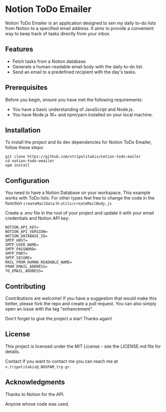 # Notion ToDo Emailer

Notion ToDo Emailer is an application designed to sen my daily to-do lists from Notion to a specified email address.
It aims to provide a convenient way to keep track of tasks directly from your inbox.

## Features

- Fetch tasks from a Notion database.
- Generate a human-readable email body with the daily to-do list.
- Send an email to a predefined recipient with the day's tasks.

## Prerequisites

Before you begin, ensure you have met the following requirements:

- You have a basic understanding of JavaScript and Node.js.
- You have Node.js 16+ and npm/yarn installed on your local machine.

## Installation

To install the project and its dev dependencies for Notion ToDo Emailer, follow these steps:

```shell
git clone https://github.com/vtripolitakis/notion-todo-mailer
cd notion-todo-emailer
npm install
```

## Configuration
You need to have a Notion Database on your workspace. This example works with ToDo lists. For other types feel free to change the code in the function `createMailData` in `utils/createMailBody.js`

Create a .env file in the root of your project and update it with your email credentials and Notion API key:
```
NOTION_API_KEY=
NOTION_API_VERSION=
NOTION_DATABASE_ID=
SMTP_HOST=
SMTP_USER_NAME=
SMTP_PASSWORD=
SMTP_PORT=
SMTP_SECURE=
MAIL_FROM_HUMAN_READABLE_NAME=
FROM_EMAIL_ADDRESS=
TO_EMAIL_ADDRESS=
```

## Contributing
Contributions are welcome! If you have a suggestion that would make this better, please fork the repo and create a pull request. You can also simply open an issue with the tag "enhancement".

Don't forget to give the project a star! Thanks again!

## License
This project is licensed under the MIT License - see the LICENSE.md file for details.

Contact
If you want to contact me you can reach me at `v.tripolitakis@_NOSPAM_trp.gr`.

## Acknowledgments
Thanks to Notion for the API.

Anyone whose code was used.
